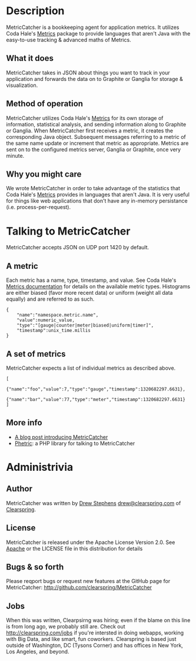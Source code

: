# Description

MetricCatcher is a bookkeeping agent for application metrics.  It utilizes
Coda Hale's [Metrics](http://github.com/codahale/metrics) package to provide
languages that aren't Java with the easy-to-use tracking & advanced maths of
Metrics.

## What it does

MetricCatcher takes in JSON about things you want to track in your application
and forwards the data on to Graphite or Ganglia for storage & visualization.

## Method of operation

MetricCatcher utilizes Coda Hale's [Metrics](http://github.com/codahale/metrics)
for its own storage of information, statistical analysis, and sending
information along to Graphite or Ganglia.  When MetricCatcher first receives a
metric, it creates the corresponding Java object.  Subsequent messages referring
to a metric of the same name update or increment that metric as appropriate.
Metrics are sent on to the configured metrics server, Ganglia or Graphite, once
very minute.

## Why you might care

We wrote MetricCatcher in order to take advantage of the statistics that Coda
Hale's [Metrics](http://github.com/codahale/metrics) provides in languages that
aren't Java.  It is very useful for things like web applications that don't have
any in-memory persistance (i.e. process-per-request).

# Talking to MetricCatcher

MetricCatcher accepts JSON on UDP port 1420 by default.

## A metric

Each metric has a name, type, timestamp, and value. See Coda Hale's [Metrics
documentation](http://metrics.codahale.com/getting-started.html) for details on
the available metric types.  Histograms are either biased (favor more recent
data) or uniform (weight all data equally) and are referred to as such.

    {
        "name":"namespace.metric.name",
        "value":numeric_value,
        "type":"[gauge|counter|meter|biased|uniform|timer]",
        "timestamp":unix_time.millis
    }

## A set of metrics

MetricCatcher expects a list of individual metrics as described above.

    [
        {"name":"foo","value":7,"type":"gauge","timestamp":1320682297.6631},
        {"name":"bar","value":77,"type":"meter","timestamp":1320682297.6631}
    ]

## More info

- [A blog post introducing MetricCatcher](http://www.addthis.com/blog/2012/01/05/advanced-metrics-tracking-for-webapps/)
- [Phetric](https://github.com/clearspring/Phetric): a PHP library for talking to MetricCatcher

# Administrivia

## Author

MetricCatcher was written by [Drew Stephens](http://dinomite.net)
<drew@clearspring.com> of [Clearspring](http://clearspring.com).

## License

MetricCatcher is released under the Apache License Version 2.0.  See
[Apache](http://www.apache.org/licenses/LICENSE-2.0) or the LICENSE file
in this distribution for details

## Bugs & so forth

Please reqport bugs or request new features at the GitHub page for
MetricCatcher: http://github.com/clearspring/MetricCatcher

## Jobs

When this was written, Clearpsirng was hiring; even if the blame on this line is
from long ago, we probably still are.  Check out http://clearspring.com/jobs if
you're intersted in doing webapps, working with Big Data, and like smart, fun
coworkers.  Clearspring is based just outside of Washington, DC (Tysons Corner)
and has offices in New York, Los Angeles, and beyond.

